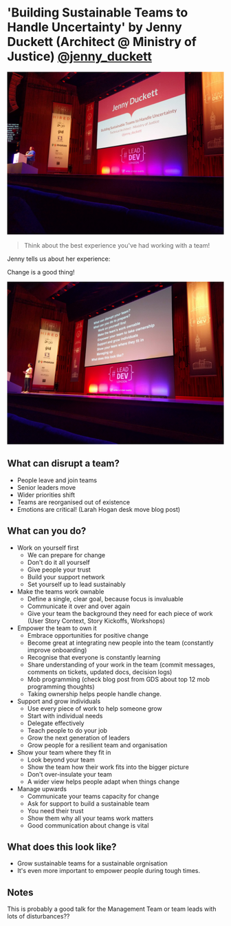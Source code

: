 # 'Building Sustainable Teams to Handle Uncertainty' by Jenny Duckett (Architect @ Ministry of Justice) [@jenny_duckett](https://twitter.com/jenny_duckett)

![Jenny Duckett Introduction](img/06_JennyDuckett.jpg "Jenny Duckett introduction")

> Think about the best experience you've had working with a team!

Jenny tells us about her experience:

Change is a good thing!

![Main Topics](img/06a_JennyDuckett.jpg "Main topics")

## What can disrupt a team?

- People leave and join teams
- Senior leaders move
- Wider priorities shift
- Teams are reorganised out of existence
- Emotions are critical! (Larah Hogan desk move blog post)

## What can you do?

- Work on yourself first
  - We can prepare for change
  - Don't do it all yourself
  - Give people your trust
  - Build your support network
  - Set yourself up to lead sustainably
- Make the teams work ownable
  - Define a single, clear goal, because focus is invaluable
  - Communicate it over and over again
  - Give your team the background they need for each piece of work (User Story Context, Story Kickoffs, Workshops)
- Empower the team to own it  
  - Embrace opportunities for positive change
  - Become great at integrating new people into the team (constantly improve onboarding)
  - Recognise that everyone is constantly learning
  - Share understanding of your work in the team (commit messages, comments on tickets, updated docs, decision logs)
  - Mob programming (check blog post from GDS about top 12 mob programming thoughts)
  - Taking ownership helps people handle change.
- Support and grow individuals
  - Use every piece of work to help someone grow
  - Start with individual needs
  - Delegate effectively
  - Teach people to do your job
  - Grow the next generation of leaders
  - Grow people for a resilient team and organisation
- Show your team where they fit in
  - Look beyond your team
  - Show the team how their work fits into the bigger picture
  - Don't over-insulate your team
  - A wider view helps people adapt when things change
- Manage upwards
  - Communicate your teams capacity for change
  - Ask for support to build a sustainable team
  - You need their trust
  - Show them why all your teams work matters
  - Good communication about change is vital

## What does this look like?

- Grow sustainable teams for a sustainable orgnisation
- It's even more important to empower people during tough times.

## Notes

This is probably a good talk for the Management Team or team leads with lots of disturbances??